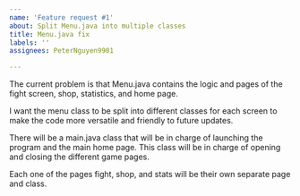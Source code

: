 ```yaml
---
name: 'Feature request #1'
about: Split Menu.java into multiple classes
title: Menu.java fix
labels: ''
assignees: PeterNguyen9901

---
```


The current problem is that Menu.java contains the logic and pages of the fight screen, shop, statistics, and home page.

I want the menu class to be split into different classes for each screen to make the code more versatile and friendly to future updates. 

There will be a main.java class that will be in charge of launching the program and the main home page. This class will be in charge of opening and closing the different game pages.

Each one of the pages fight, shop, and stats will be their own separate page and class.
